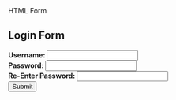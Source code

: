 <html>
  <head>HTML Form</head>
  <body>
    <h2> Login Form</h2>
      <form>
        <label><b>Username: </b><input type="text"/></label></br>
        <label><b>Password: </b><input type="password"/></label></br>
        <label><b>Re-Enter Password: </b><input type="password"/></label></br>
        <button type="submit">Submit</button>
      </form>
  </body>
</html>
        
